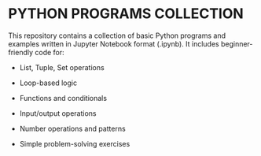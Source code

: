 # PYTHON PROGRAMS COLLECTION


This repository contains a collection of basic Python programs and examples written in Jupyter Notebook format (.ipynb). It includes beginner-friendly code for:

- List, Tuple, Set operations

- Loop-based logic

- Functions and conditionals

- Input/output operations

- Number operations and patterns

- Simple problem-solving exercises
